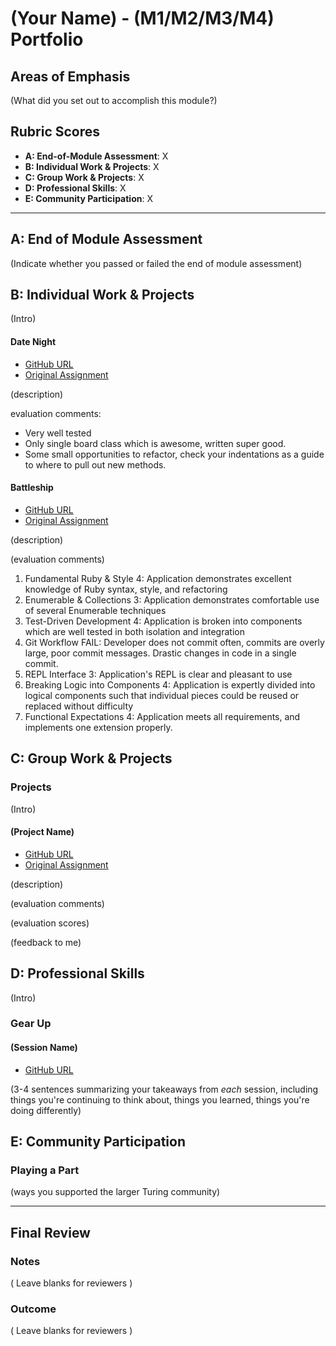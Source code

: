 # (Your Name) - (M1/M2/M3/M4) Portfolio

## Areas of Emphasis

(What did you set out to accomplish this module?)

## Rubric Scores

* **A: End-of-Module Assessment**: X
* **B: Individual Work & Projects**: X
* **C: Group Work & Projects**: X
* **D: Professional Skills**: X
* **E: Community Participation**: X

-----------------------

## A: End of Module Assessment

(Indicate whether you passed or failed the end of module assessment)


## B: Individual Work & Projects

(Intro)

#### Date Night

* [GitHub URL](https://github.com/samanthagongora/date_night)
* [Original Assignment](https://github.com/turingschool/backend-curriculum-site/blob/gh-pages/module1/projects/date_night.markdown)

(description)

evaluation comments:
   * Very well tested
   * Only single board class which is awesome, written super good.
   * Some small opportunities to refactor, check your indentations as a guide to where to pull out new methods.


#### Battleship

* [GitHub URL](https://github.com/samanthagongora/battleship)
* [Original Assignment](https://github.com/turingschool/backend-curriculum-site/blob/gh-pages/module1/projects/battleship.markdown)

(description)

(evaluation comments)

1. Fundamental Ruby & Style
  4: Application demonstrates excellent knowledge of Ruby syntax, style, and refactoring
2. Enumerable & Collections
  3: Application demonstrates comfortable use of several Enumerable techniques
3. Test-Driven Development
  4: Application is broken into components which are well tested in both isolation and integration
4. Git Workflow
  FAIL: Developer does not commit often, commits are overly large, poor commit messages. Drastic changes in code in a single commit.
4. REPL Interface
  3: Application's REPL is clear and pleasant to use
5. Breaking Logic into Components
  4: Application is expertly divided into logical components such that individual pieces could be reused or replaced without difficulty
6. Functional Expectations
  4: Application meets all requirements, and implements one extension properly.


## C: Group Work & Projects

### Projects

(Intro)

#### (Project Name)

* [GitHub URL]()
* [Original Assignment]()

(description)

(evaluation comments)

(evaluation scores)

(feedback to me)

## D: Professional Skills
(Intro)

### Gear Up
#### (Session Name)

* [GitHub URL]()

(3-4 sentences summarizing your takeaways from _each_ session, including things you're continuing to think about, things you learned, things you're doing differently)

## E: Community Participation

### Playing a Part

(ways you supported the larger Turing community)

------------------

## Final Review

### Notes

( Leave blanks for reviewers )

### Outcome

( Leave blanks for reviewers )
